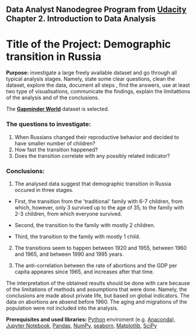 ## Data Analyst Nanodegree Program from [Udacity](https://www.udacity.com/) Chapter 2. Introduction to Data Analysis

# Title of the Project: Demographic transition in Russia

**Purpose:** investigate a large freely available dataset and go through all typical analysis stages. Namely, state some clear questions, clean the dataset, explore the data, document all steps , find the answers, use at least two type of visualisations, communicate the findings, explain the limitattions of the analysis and of the conclusions.

The [**Gapminder World**](https://www.gapminder.org/data/) dataset is selected. 

### The questions to investigate:
1. When Russians changed their reproductive behavior and decided to have smaller number of children? 
2. How fast the transition happened? 
3. Does the transition correlate with any possibly related indicator?

### Conclusions:
1. The analysed data suggest that demographic transition in Russia occured in three stages.
  - First, the transition from the 'traditional' family with 6-7 children, from which, however, only 3 survived up to the age of 35, to the family with 2-3 children, from which everyone survived.

  - Second, the transition to the family with mostly 2 children.

  - Third, the transition to the family with mostly 1 child.

2. The transitions seem to happen between 1920 and 1955, between 1960 and 1965, and between 1990 and 1995 years.

3. The anti-correlation between the rate of abortions and the GDP per capita appeares since 1965, and increases after that time.


The interpretation of the obtained results should be done with care because of the limitations of methods and assumptions that were done. Namely, the conclusions are made about private life, but based on global indicators. The data on abortions are absend before 1960. The aging and migrations of the population were not included into the analysis.

**Prerequisites and used libraries:** [Python](https://www.udacity.com/) enviroment (e.g. [Anaconda](https://www.anaconda.com)), [Jupyter Notebook](https://jupyter.org/), [Pandas](https://pandas.pydata.org/), [NumPy](https://numpy.org/), [seaborn](https://seaborn.pydata.org/), [Matplotlib](https://matplotlib.org), [SciPy](https://www.scipy.org/scipylib/)
